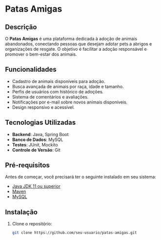 # Patas Amigas

## Descrição

O **Patas Amigas** é uma plataforma dedicada à adoção de animais abandonados, conectando pessoas que desejam adotar pets a abrigos e organizações de resgate. O objetivo é facilitar a adoção responsável e promover o bem-estar dos animais.

## Funcionalidades

- Cadastro de animais disponíveis para adoção.
- Busca avançada de animais por raça, idade e tamanho.
- Perfis de usuários com histórico de adoções.
- Sistema de comentários e avaliações.
- Notificações por e-mail sobre novos animais disponíveis.
- Design responsivo e acessível.

## Tecnologias Utilizadas

- **Backend**: Java, Spring Boot
- **Banco de Dados**: MySQL
- **Testes**: JUnit, Mockito
- **Controle de Versão**: Git

## Pré-requisitos

Antes de começar, você precisará ter o seguinte instalado em seu sistema:

- [Java JDK 11 ou superior](https://www.oracle.com/java/technologies/javase-jdk11-downloads.html)
- [Maven](https://maven.apache.org/download.cgi)
- [MySQL](https://www.mysql.com/downloads/)


## Instalação

1. Clone o repositório:

   ```bash
   git clone https://github.com/seu-usuario/patas-amigas.git
